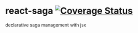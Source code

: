 # react-saga [![Coverage Status](https://coveralls.io/repos/github/barbuza/react-saga/badge.svg?branch=master)](https://coveralls.io/github/barbuza/react-saga?branch=master)

declarative saga management with jsx

